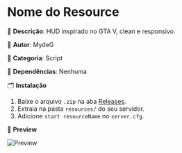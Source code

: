 # Nome do Resource

📝 **Descrição**: HUD inspirado no GTA V, clean e responsivo.

👤 **Autor**: MydeG

📂 **Categoria**: Script

🔧 **Dependências**: Nenhuma

🗂️ **Instalação**
1. Baixe o arquivo `.zip` na aba [Releases](https://github.com/USER/REPO/releases).
2. Extraia na pasta `resources/` do seu servidor.
3. Adicione `start resourceName` no `server.cfg`.

📸 **Preview**

![Preview](link_da_imagem_ou_gif)
